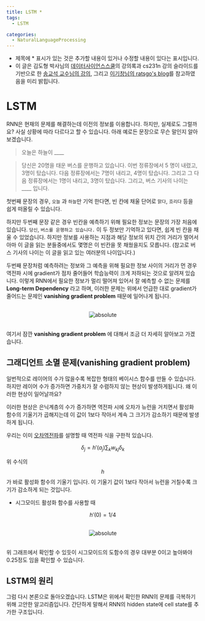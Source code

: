 ```yaml
---
title: LSTM *
tags:
  - LSTM

categories:
  - NaturalLanguageProcessing
---
```


- 제목에 * 표시가 있는 것은 추가할 내용이 있거나 수정할 내용이 있다는 표시입니다.
- 이 글은 김도형 박사님의 <a href="https://datascienceschool.net/">데이터사이언스스쿨</a>의 강의록과 cs231n 강의 슬라이드를 기반으로 한 <a href="https://www.youtube.com/watch?v=2ngo9-YCxzY&list=PL1Kb3QTCLIVtyOuMgyVgT-OeW0PYXl3j5&index=9">송교석 교수님의 강의</a>, 그리고 <a href="https://ratsgo.github.io/">이기창님의 ratsgo's blog</a>를 참고하였음을 미리 밝힙니다.


# LSTM

RNN은 현재의 문제를 해결하는데 이전의 정보를 이용합니다. 하지만, 실제로도 그럴까요? 사실 상황에 따라 다르다고 할 수 있습니다. 아래 예로든 문장으로 무슨 말인지 알아보겠습니다.

> 오늘은 하늘이 ____

> 당신은 20명을 태운 버스를 운행하고 있습니다. 이번 정류장에서 5 명이 내렸고, 3명이 탔습니다. 다음 정류장에서는 7명이 내리고, 4명이 탔습니다. 그리고 그 다음 정류장에서는 1명이 내리고, 3명이 탔습니다. 그리고, 버스 기사의 나이는 ____ 입니다.

첫번째 문장의 경우, `오늘` 과 `하늘`만 기억 한다면, 빈 칸에 채울 단어로 `맑다`, `흐리다` 등을 쉽게 떠올릴 수 있습니다.

하지만 두번째 문장 같은 경우 빈칸을 예측하기 위해 필요한 정보는 문장의 가장 처음에 있습니다. `당신`, `버스를 운행하고 있습니다.` 이 두 정보만 기억하고 있다면, 쉽게 빈 칸을 채울 수 있었습니다. 하지만 정보를 사용하는 지점과 해당 정보의 위치 간의 거리가 멀어서 아마 이 글을 읽는 분들중에서도 몇명은 이 빈칸을 못 채웠을지도 모릅니다. (참고로 버스 기사의 나이는 이 글을 읽고 있는 여러분의 나이입니다.)



두번째 문장처럼 예측하려는 정보와 그 예측을 위해 필요한 정보 사이의 거리가 먼 경우 역전파 시에 gradient가 점차 줄어들어 학습능력이 크게 저하되는 것으로 알려져 있습니다. 이렇게 RNN에서 필요한 정보가 멀리 떨어져 있어서 잘 예측할 수 없는 문제를 **Long-term Dependency** 라고 하며, 이러한 문제는 위에서 언급한 대로 gradient가 줄어드는 문제인 **vanishing gradient problem** 때문에 일어나게 됩니다.

<br/>
<center><img data-action="zoom" src='{{ "/assets/img/lstm_02.png" | relative_url }}' alt='absolute'></center>
<br/>

여기서 잠깐 **vanishing gradient problem** 에 대해서 조금 더 자세히 알아보고 가겠습니다.


## 그래디언트 소멸 문제(vanishing gradient problem)

일번적으로 레이어의 수가 많을수록 복잡한 형태의 베이시스 함수를 만들 수 있습니다. 하지만 레이어 수가 증가하면 가중치가 잘 수렴하지 않는 현상이 발생하게됩니다. 왜 이러한 현상이 일어날까요?

이러한 현상은 은닉계층의 수가 증가하면 역전파 시에 오차가 뉴런을 거치면서 활성화 함수의 기울기가 곱해지는데 이 값이 1보다 작아서 계속 그 크기가 감소하기 때문에 발생하게 됩니다.

우리는 이미 <a href="https://hansololee.github.io/deeplearning/backpropagation/">오차역전파</a>를 설명할 때 역전파 식을 구한적 있습니다.

$$\delta_j = h'(a_j) \sum_k w_{kj} \delta_k$$

위 수식의 $$h$$가 바로 활성화 함수의 기울기 입니다. 이 기울기 값이 1보다 작아서 뉴런을 거칠수록 크기가 감소하게 되는 것입니다.

- 시그모이드 활성화 함수를 사용할 때

$$h'(0) = 1/4$$

<br/>
<center><img data-action="zoom" src='{{ "/assets/img/lstm_01.png" | relative_url }}' alt='absolute'></center>
<br/>

위 그래프에서 확인할 수 있듯이 시그모이드의 도함수의 경우 대부분 0이고 높아봐야 0.25정도 임을 확인할 수 있습니다.


## LSTM의 원리

그럼 다시 본론으로 돌아오겠습니다. LSTM은 위에서 확인한 RNN의 문제를 극복하기 위해 고안한 알고리즘입니다. 간단하게 말해서 RNN의 hidden state에 cell state를 추가한 구조입니다.
